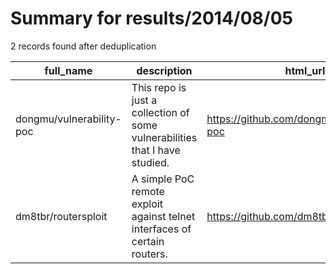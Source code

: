 
# Summary for results/2014/08/05
    
2 records found after deduplication

| full_name | description | html_url | matched_list | matched_count | pushed_at | size | stargazers_count | language | forks_count |
|--------------------------|-----------------------------------------------------------------------------|---------------------------------------------|-----------------------|-----------------|---------------------------|--------|--------------------|------------|---------------|
| dongmu/vulnerability-poc | This repo is just a collection of some vulnerabilities that I have studied. | https://github.com/dongmu/vulnerability-poc | ['vulnerability poc'] | 1 | 2014-08-05 08:14:32+00:00 | 220 | 3 | C | 2 |
| dm8tbr/routersploit | A simple PoC remote exploit against telnet interfaces of certain routers. | https://github.com/dm8tbr/routersploit | ['exploit'] | 1 | 2014-08-05 14:15:49+00:00 | 148 | 0 | Python | 0 |
